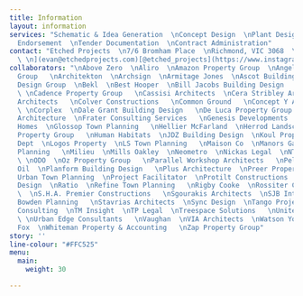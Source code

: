 ```yaml
---
title: Information
layout: information
services: "Schematic & Idea Generation  \nConcept Design  \nPlant Design  \nTown Planning
  Endorsement  \nTender Documentation  \nContract Administration"
contact: "Etched Projects  \n7/6 Bromham Place  \nRichmond, VIC 3068  \n[info@etchedprojects.com](mailto:info@etchedprojects.com)[
  \ \n](evan@etchedprojects.com)[@etched_projects](https://www.instagram.com/etched_projects/)"
collaborators: "\nAbove Zero  \nAliro  \nAmazon Property Group  \nAngelo Property
  Group   \nArchitekton  \nArchsign  \nArmitage Jones  \nAscot Building Group  \nBB
  Design Group  \nBekl  \nBest Hooper  \nBill Jacobs Building Design   \nThe Block
  \ \nCadence Property Group   \nCassisi Architects  \nCera Stribley Architects   \nChamberlain
  Architects   \nColver Constructions   \nCommon Ground   \nConcept Y Architecture
  \ \nCorplex  \nDale Grant Building Design   \nDe Luca Property Group DHL  \nDKO
  Architecture  \nFrater Consulting Services   \nGenesis Developments   \nGlenvill
  Homes  \nGlossop Town Planning   \nHellier McFarland  \nHerrod Landscapes  \nHUB
  Property Group   \nHuman Habitats  \nJDZ Building Design  \nKoul Property   \nLandscape
  Dept  \nLogos Property  \nLS Town Planning   \nMaison Co  \nManors Gate Group   \nMelbourne
  Planning   \nMilieu  \nMills Oakley  \nNeometro  \nNickas Legal  \nNTF Architecture
  \ \nODO  \nOz Property Group   \nParallel Workshop Architects   \nPelligra  \nPentaco
  Oil  \nPlanform Building Design   \nPlus Architecture  \nPreer Property Group  \nPro
  Urban Town Planning  \nProject Facilitator  \nProtilt Constructions  \nQuality First
  Design  \nRatio  \nRefine Town Planning   \nRigby Cooke  \nRossiter Constructions
  \  \nS.H.A. Premier Constructions   \nSgourakis Architects  \nSJB Interiors  \nSong
  Bowden Planning   \nStavrias Architects  \nSync Design  \nTango Projects  \nTerrain
  Consulting  \nTM Insight  \nTP Legal  \nTreespace Solutions   \nUnited Petroleum
  \ \nUrban Edge Consultants   \nVaughan  \nVIA Architects  \nWatson Young  \nWhite
  Fox  \nWhiteman Property & Accounting   \nZap Property Group"
story: ''
line-colour: "#FFC525"
menu:
  main:
    weight: 30

---
```


